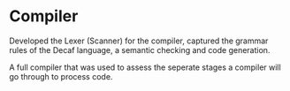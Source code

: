 # Compiler 
Developed the Lexer (Scanner) for the compiler,
captured the grammar rules of the Decaf language, a semantic checking and code generation.

A full compiler that was used to assess the seperate stages a compiler will go through to process code.
